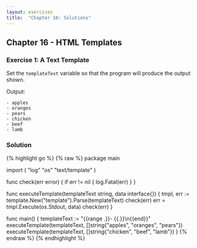 ```yaml
---
layout: exercises
title:  "Chapter 16: Solutions"
---
```


## Chapter 16 - HTML Templates

### Exercise 1: A Text Template

Set the `templateText` variable so that the program will produce the output shown.

Output:

``` text
- apples
- oranges
- pears
- chicken
- beef
- lamb
```

### Solution

{% highlight go %}
{% raw %}
package main

import (
	"log"
	"os"
	"text/template"
)

func check(err error) {
	if err != nil {
		log.Fatal(err)
	}
}

func executeTemplate(templateText string, data interface{}) {
	tmpl, err := template.New("template").Parse(templateText)
	check(err)
	err = tmpl.Execute(os.Stdout, data)
	check(err)
}

func main() {
	templateText := "{{range .}}- {{.}}\n{{end}}"
	executeTemplate(templateText,
		[]string{"apples", "oranges", "pears"})
	executeTemplate(templateText,
		[]string{"chicken", "beef", "lamb"})
}
{% endraw %}
{% endhighlight %}
